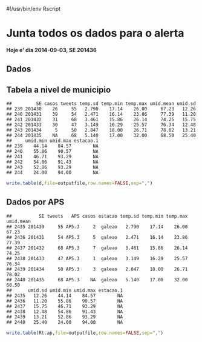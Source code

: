 #!/usr/bin/env Rscript

Junta todos os dados para o alerta
=====================================





**Hoje e' dia 2014-09-03, SE 201436**

Dados 
------




Tabela a nivel de municipio
---------------------------------







```
##         SE casos tweets temp.sd temp.min temp.max umid.mean umid.sd
## 239 201430    26     55   2.790    17.14    26.00     67.23   12.26
## 240 201431    39     54   2.471    16.14    23.86     77.39   11.20
## 241 201432    31     68   3.461    15.86    26.14     74.25   15.75
## 242 201433    30     47   3.149    16.29    25.57     76.34   12.48
## 243 201434     5     50   2.847    18.00    26.71     78.02   13.21
## 244 201435    NA     68   5.140    17.00    32.00     68.50   25.40
##     umid.min umid.max estacao.1
## 239    44.14    84.57        NA
## 240    55.86    90.57        NA
## 241    46.71    93.29        NA
## 242    54.86    91.43        NA
## 243    52.86    93.29        NA
## 244    24.00    94.00        NA
```
 



 


```r
write.table(d,file=outputfile,row.names=FALSE,sep=",")
```

Dados por APS
--------------
  






```
##          SE tweets   APS casos estacao temp.sd temp.min temp.max umid.mean
## 2435 201430     55 AP5.3     2  galeao   2.790    17.14    26.00     67.23
## 2436 201431     54 AP5.3     5  galeao   2.471    16.14    23.86     77.39
## 2437 201432     68 AP5.3     7  galeao   3.461    15.86    26.14     74.25
## 2438 201433     47 AP5.3     1  galeao   3.149    16.29    25.57     76.34
## 2439 201434     50 AP5.3     3  galeao   2.847    18.00    26.71     78.02
## 2440 201435     68 AP5.3    NA  galeao   5.140    17.00    32.00     68.50
##      umid.sd umid.min umid.max estacao.1
## 2435   12.26    44.14    84.57        NA
## 2436   11.20    55.86    90.57        NA
## 2437   15.75    46.71    93.29        NA
## 2438   12.48    54.86    91.43        NA
## 2439   13.21    52.86    93.29        NA
## 2440   25.40    24.00    94.00        NA
```






```r
write.table(Rt.ap,file=outputfile,row.names=FALSE,sep=",")
```
